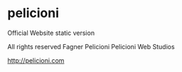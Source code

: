 # pelicioni
Official Website static version

All rights reserved
Fagner Pelicioni
Pelicioni Web Studios

http://pelicioni.com
